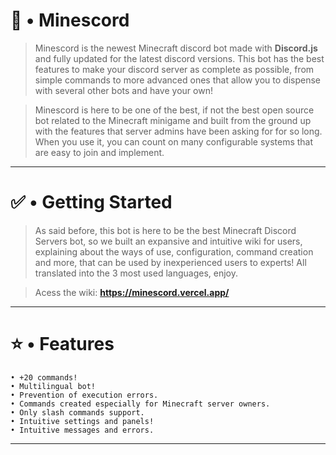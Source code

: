 # 👑 • Minescord

> Minescord is the newest Minecraft discord bot made with **Discord.js** and fully updated for the latest discord versions. This bot has the best features to make your discord server as complete as possible, from simple commands to more advanced ones that allow you to dispense with several other bots and have your own!

> Minescord is here to be one of the best, if not the best open source bot related to the Minecraft minigame and built from the ground up with the features that server admins have been asking for for so long. When you use it, you can count on many configurable systems that are easy to join and implement.

--- 

# ✅ • Getting Started

> As said before, this bot is here to be the best Minecraft Discord Servers bot, so we built an expansive and intuitive wiki for users, explaining about the ways of use, configuration, command creation and more, that can be used by inexperienced users to experts! All translated into the 3 most used languages, enjoy.

> Acess the wiki: **https://minescord.vercel.app/**

---

# ⭐ • Features

```
• +20 commands!
• Multilingual bot!
• Prevention of execution errors.
• Commands created especially for Minecraft server owners.
• Only slash commands support.
• Intuitive settings and panels!
• Intuitive messages and errors.
```

---